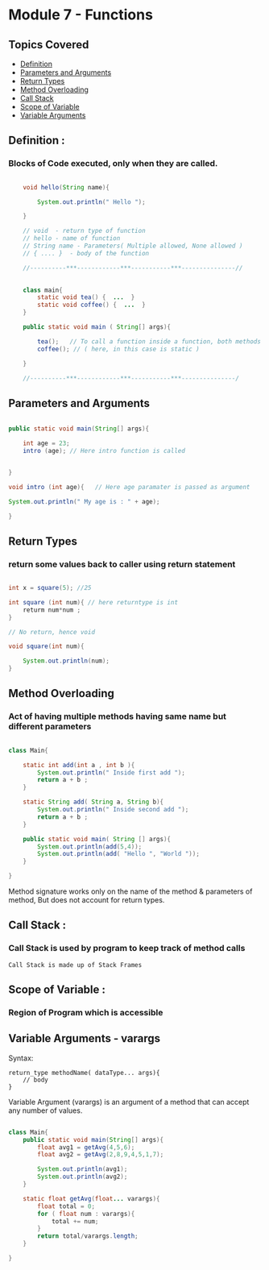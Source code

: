 # Module 7 - Functions

## Topics Covered
- [Definition](#define)
- [Parameters and Arguments](#param_args)
- [Return Types](#return)
- [Method Overloading](#overloading)
- [Call Stack](#call_stack)
- [Scope of Variable](#scope)
- [Variable Arguments](#varargs)


<a name="define"></a>
## Definition : 
### Blocks of Code executed, only when they are called.

```java

    void hello(String name){

        System.out.println(" Hello ");

    }

    // void  - return type of function
    // hello - name of function
    // String name - Parameters( Multiple allowed, None allowed )
    // { .... }  - body of the function

    //----------***------------***-----------***---------------//
    

    class main{
        static void tea() {  ...  }
        static void coffee() {  ...  }
    }

    public static void main ( String[] args){

        tea();   // To call a function inside a function, both methods should be Same 
        coffee(); // ( here, in this case is static )

    }

    //----------***------------***-----------***---------------/

```
<a name="param_args"></a>
## Parameters and Arguments 

```java

public static void main(String[] args){

    int age = 23;
    intro (age); // Here intro function is called


}

void intro (int age){   // Here age paramater is passed as argument

System.out.println(" My age is : " + age);

}


```
<a name="return"></a>
## Return Types 
### return some values back to caller using return statement

``` java

int x = square(5); //25

int square (int num){ // here returntype is int
    returm num*num ;
}

// No return, hence void

void square(int num){

    System.out.println(num);
}

```

<a name="overloading"></a>
## Method Overloading
### Act of having multiple methods having same name but different parameters

```java

class Main{

    static int add(int a , int b ){
        System.out.println(" Inside first add ");
        return a + b ;
    }

    static String add( String a, String b){
        System.out.println(" Inside second add ");
        return a + b ;
    }

    public static void main( String [] args){
        System.out.println(add(5,4));
        System.out.println(add( "Hello ", "World "));
    }

}


```

Method signature works only on the name of the method & parameters of method,
But does not account for return types.

## Call Stack : 
### Call Stack is used by program to keep track of method calls 
`Call Stack is made up of Stack Frames` 

## Scope of Variable :
### Region of Program which is accessible

## Variable Arguments - varargs

Syntax: 

    return_type methodName( dataType... args){
        // body
    }

Variable Argument (varargs) is an argument of a method that can accept any number of values.

```java

class Main{
    public static void main(String[] args){
        float avg1 = getAvg(4,5,6);
        float avg2 = getAvg(2,8,9,4,5,1,7);

        System.out.println(avg1);
        System.out.println(avg2);
    }

    static float getAvg(float... varargs){
        float total = 0;
        for ( float num : varargs){
            total += num;
        }
        return total/varargs.length;  
    }

}


```


